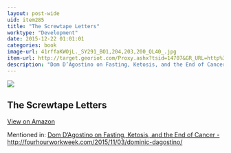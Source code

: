 ```yaml
---
layout: post-wide
uid: item285
title: "The Screwtape Letters"
worktype: "Development"
date: 2015-12-22 01:01:01
categories: book
image-url: 41rffaKWOjL._SY291_BO1,204,203,200_QL40_.jpg
item-url: http://target.georiot.com/Proxy.ashx?tsid=14707&GR_URL=http%3A%2F%2Fwww.amazon.com%2FScrewtape-Letters-C-S-Lewis%2Fdp%2F0060652934
description: "Dom D’Agostino on Fasting, Ketosis, and the End of Cancer - http://fourhourworkweek.com/2015/11/03/dominic-dagostino/"
---
```

<a href="http://target.georiot.com/Proxy.ashx?tsid=14707&GR_URL=http%3A%2F%2Fwww.amazon.com%2FScrewtape-Letters-C-S-Lewis%2Fdp%2F0060652934" target="blank"><img src="../../../../img/thumbs/41rffaKWOjL._SY291_BO1,204,203,200_QL40_.jpg" class="prod-img"></a>
<h2>The Screwtape Letters</h2>
<p><a class="btn btn-primary" href="http://target.georiot.com/Proxy.ashx?tsid=14707&GR_URL=http%3A%2F%2Fwww.amazon.com%2FScrewtape-Letters-C-S-Lewis%2Fdp%2F0060652934" target="blank">View on Amazon</a><p>
<p>Mentioned in: <a href="http://fourhourworkweek.com/2015/11/03/dominic-dagostino/" target="blank">Dom D’Agostino on Fasting, Ketosis, and the End of Cancer - http://fourhourworkweek.com/2015/11/03/dominic-dagostino/</a></p>
